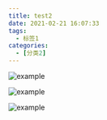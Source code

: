 ```yaml
---
title: test2
date: 2021-02-21 16:07:33
tags:
  - 标签1
categories:
  - [分类2]
---
```




![example](example.jpg)

![example](example.jpg)

![example](example.jpg)
